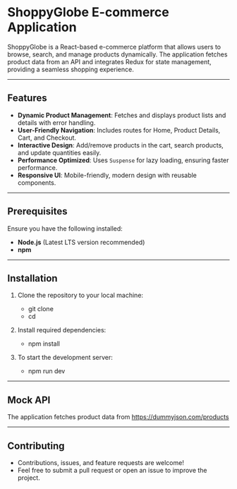 # **ShoppyGlobe E-commerce Application**  

ShoppyGlobe is a React-based e-commerce platform that allows users to browse, search, and manage products dynamically. The application fetches product data from an API and integrates Redux for state management, providing a seamless shopping experience.

---

## **Features**
- **Dynamic Product Management**: Fetches and displays product lists and details with error handling.
- **User-Friendly Navigation**: Includes routes for Home, Product Details, Cart, and Checkout.
- **Interactive Design**: Add/remove products in the cart, search products, and update quantities easily.
- **Performance Optimized**: Uses `Suspense` for lazy loading, ensuring faster performance.
- **Responsive UI**: Mobile-friendly, modern design with reusable components.

---

## **Prerequisites**
Ensure you have the following installed:
- **Node.js** (Latest LTS version recommended)
- **npm** 

---

## **Installation**
1. Clone the repository to your local machine:  
   - git clone <repository-url>
   - cd <repository-directory>

2. Install required dependencies:
   - npm install
     
3. To start the development server:
   - npm run dev
  
---

  
## **Mock API**
The application fetches product data from https://dummyjson.com/products


---


## **Contributing**
- Contributions, issues, and feature requests are welcome!
- Feel free to submit a pull request or open an issue to improve the project.

  

